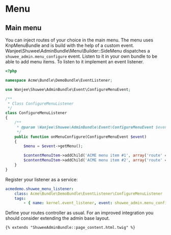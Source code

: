 # Menu

## Main menu

You can inject routes of your choice in the main menu.  The menu uses KnpMenuBundle and is build with the help of a custom event.
Wanjee\Shuwee\AdminBundle\Menu\Builder::SideMenu dispatches a ``shuwee_admin.menu_configure`` event.  Listen to it in your own bundle
to be able to add menu items.  To listen to it implement an event listener.


``` php
<?php

namespace Acme\Bundle\DemoBundle\EventListener;

use Wanjee\Shuwee\AdminBundle\Event\ConfigureMenuEvent;

/**
 * Class ConfigureMenuListener
 */
class ConfigureMenuListener
{
    /**
     * @param \Wanjee\Shuwee\AdminBundle\Event\ConfigureMenuEvent $event
     */
    public function onMenuConfigure(ConfigureMenuEvent $event)
    {
        $menu = $event->getMenu();

        $contentMenuItem->addChild('ACME menu item #1', array('route' => 'acme_admin_route_1'));
        $contentMenuItem->addChild('ACME menu item #2', array('route' => 'acme_admin_route_2'));
    }
}
```

Register your listener as a service:

``` yaml
acmedemo.shuwee_menu_listener:
    class: Acme\Bundle\DemoBundle\EventListener\ConfigureMenuListener
    tags:
        - { name: kernel.event_listener, event: shuwee_admin.menu_configure, method: onMenuConfigure }
```

Define your routes controller as usual.
For an improved integration you should consider extending the admin base layout.

``` .twig
{% extends "ShuweeAdminBundle::page_content.html.twig" %}
```
    